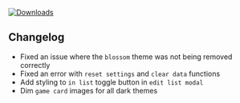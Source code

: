 [![Downloads](https://img.shields.io/github/downloads/zevnda/steam-game-idler/1.7.24/total?style=for-the-badge&logo=github&color=137eb5)](https://github.com/zevnda/steam-game-idler/releases/download/1.7.24/Steam.Game.Idler_1.7.24_x64-setup.exe)

## Changelog
- Fixed an issue where the `blossom` theme was not being removed correctly
- Fixed an error with `reset settings` and `clear data` functions
- Add styling to `in list` toggle button in `edit list modal`
- Dim `game card` images for all dark themes